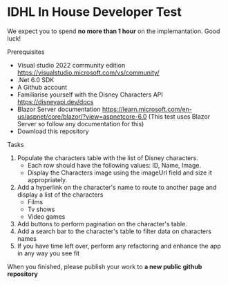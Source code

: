 # IDHL In House Developer Test

We expect you to spend **no more than 1 hour** on the implemantation. Good luck!

Prerequisites

* Visual studio 2022 community edition <https://visualstudio.microsoft.com/vs/community/>
* .Net 6.0 SDK
* A Github account
* Familiarise yourself with the Disney Characters API <https://disneyapi.dev/docs>
* Blazor Server documentation <https://learn.microsoft.com/en-us/aspnet/core/blazor/?view=aspnetcore-6.0> (This test uses Blazor Server so follow any documentation for this)
* Download this repository	
	
Tasks
 
1. Populate the characters table with the list of Disney characters.
	* Each row should have the following values: ID, Name, Image.
	* Display the Characters image using the imageUrl field and size it appropriately.
2. Add a hyperlink on the character's name to route to another page and display a list of the characters  
	* Films 
	* Tv shows
	* Video games
3. Add buttons to perform pagination on the character's table.
4. Add a search bar to the character's table to filter data on characters names
5. If you have time left over, perform any refactoring and enhance the app in any way you see fit 

When you finished, please publish your work to **a new public github repository** 
